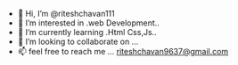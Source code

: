 - 👋 Hi, I’m @riteshchavan111
- 👀 I’m interested in .web Development..
- 🌱 I’m currently learning .Html Css,Js..
- 💞️ I’m looking to collaborate on ...
- 📫 feel free to reach me ... riteshchavan9637@gmail.com

<!---
riteshchavan111/riteshchavan111 is a ✨ special ✨ repository because its `README.md` (this file) appears on your GitHub profile.
You can click the Preview link to take a look at your changes.
--->

